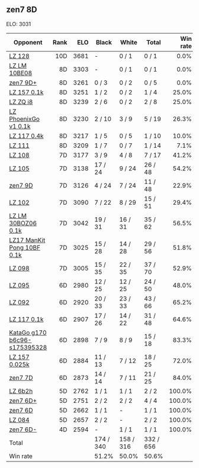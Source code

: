 ## zen7 8D ##

ELO: 3031

Opponent | Rank | ELO | Black | White | Total | Win rate
---------|-----:|----:|-------|-------|-------|-------:
[LZ 128](LZ%20128.md) | 10D | 3681 | - | 0 / 1 | 0 / 1 | 0.0%
[LZ LM 10BE08](LZ%20LM%2010BE08.md) | 8D | 3303 | - | 0 / 1 | 0 / 1 | 0.0%
[zen7 9D+](zen7%209D+.md) | 8D | 3261 | 0 / 3 | 0 / 2 | 0 / 5 | 0.0%
[LZ 157 0.1k](LZ%20157%200.1k.md) | 8D | 3251 | 1 / 2 | 0 / 2 | 1 / 4 | 25.0%
[LZ ZQ i8](LZ%20ZQ%20i8.md) | 8D | 3239 | 2 / 6 | 0 / 2 | 2 / 8 | 25.0%
[LZ PhoenixGo v1 0.1k](LZ%20PhoenixGo%20v1%200.1k.md) | 8D | 3230 | 2 / 10 | 3 / 9 | 5 / 19 | 26.3%
[LZ 117 0.4k](LZ%20117%200.4k.md) | 8D | 3217 | 1 / 5 | 0 / 5 | 1 / 10 | 10.0%
[LZ 111](LZ%20111.md) | 8D | 3209 | 1 / 7 | 0 / 7 | 1 / 14 | 7.1%
[LZ 108](LZ%20108.md) | 7D | 3177 | 3 / 9 | 4 / 8 | 7 / 17 | 41.2%
[LZ 105](LZ%20105.md) | 7D | 3138 | 17 / 24 | 9 / 24 | 26 / 48 | 54.2%
[zen7 9D](zen7%209D.md) | 7D | 3126 | 4 / 24 | 7 / 24 | 11 / 48 | 22.9%
[LZ 102](LZ%20102.md) | 7D | 3090 | 7 / 22 | 8 / 29 | 15 / 51 | 29.4%
[LZ LM 30BOZ06 0.1k](LZ%20LM%2030BOZ06%200.1k.md) | 7D | 3042 | 19 / 31 | 16 / 31 | 35 / 62 | 56.5%
[LZ17 ManKit Pong 10BF 0.1k](LZ17%20ManKit%20Pong%2010BF%200.1k.md) | 7D | 3025 | 15 / 28 | 14 / 28 | 29 / 56 | 51.8%
[LZ 098](LZ%20098.md) | 7D | 3005 | 15 / 35 | 22 / 35 | 37 / 70 | 52.9%
[LZ 095](LZ%20095.md) | 6D | 2980 | 12 / 25 | 12 / 25 | 24 / 50 | 48.0%
[LZ 092](LZ%20092.md) | 6D | 2920 | 20 / 33 | 23 / 33 | 43 / 66 | 65.2%
[LZ 117 0.1k](LZ%20117%200.1k.md) | 6D | 2907 | 17 / 26 | 14 / 22 | 31 / 48 | 64.6%
[KataGo g170 b6c96-s175395328](KataGo%20g170%20b6c96-s175395328.md) | 6D | 2898 | 7 / 9 | 8 / 9 | 15 / 18 | 83.3%
[LZ 157 0.025k](LZ%20157%200.025k.md) | 6D | 2884 | 11 / 13 | 7 / 12 | 18 / 25 | 72.0%
[zen7 7D](zen7%207D.md) | 6D | 2873 | 14 / 14 | 7 / 11 | 21 / 25 | 84.0%
[LZ 6b2h](LZ%206b2h.md) | 5D | 2762 | 1 / 1 | 1 / 1 | 2 / 2 | 100.0%
[zen7 6D+](zen7%206D+.md) | 5D | 2751 | 2 / 2 | 2 / 2 | 4 / 4 | 100.0%
[zen7 6D](zen7%206D.md) | 5D | 2662 | 1 / 1 | - | 1 / 1 | 100.0%
[LZ 084](LZ%20084.md) | 5D | 2657 | 2 / 2 | - | 2 / 2 | 100.0%
[zen7 6D-](zen7%206D-.md) | 4D | 2594 | - | 1 / 1 | 1 / 1 | 100.0%
Total | | | 174 / 340 | 158 / 316 | 332 / 656 | 
Win rate| | | 51.2% | 50.0% | 50.6% | 
